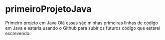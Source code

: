 # primeiroProjetoJava
Primeiro projeto em Java
Olá essas são minhas primeiras linhas de código em Java e estaria usando o Github para subir os futuros código que estarei escrevendo.
